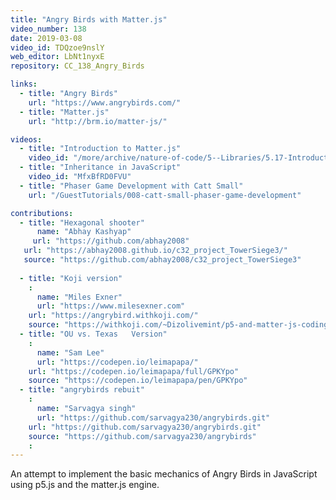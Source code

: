 ```yaml
---
title: "Angry Birds with Matter.js"
video_number: 138
date: 2019-03-08
video_id: TDQzoe9nslY
web_editor: LbNt1nyxE
repository: CC_138_Angry_Birds

links:
  - title: "Angry Birds"
    url: "https://www.angrybirds.com/"
  - title: "Matter.js"
    url: "http://brm.io/matter-js/"

videos:
  - title: "Introduction to Matter.js"
    video_id: "/more/archive/nature-of-code/5--Libraries/5.17-Introduction-to-Matter.js"
  - title: "Inheritance in JavaScript"
    video_id: "MfxBfRD0FVU"
  - title: "Phaser Game Development with Catt Small"
    url: "/GuestTutorials/008-catt-small-phaser-game-development"

contributions:
  - title: "Hexagonal shooter"
      name: "Abhay Kashyap"
     url: "https://github.com/abhay2008"
   url: "https://abhay2008.github.io/c32_project_TowerSiege3/"
   source: "https://github.com/abhay2008/c32_project_TowerSiege3"
   
  - title: "Koji version"
    :
      name: "Miles Exner"
      url: "https://www.milesexner.com"
    url: "https://angrybird.withkoji.com/"
    source: "https://withkoji.com/~Dizolivemint/p5-and-matter-js-coding-train-angry-birds-tutorial"
  - title: "OU vs. Texas   Version"
    :
      name: "Sam Lee"
      url: "https://codepen.io/leimapapa/"
    url: "https://codepen.io/leimapapa/full/GPKYpo"
    source: "https://codepen.io/leimapapa/pen/GPKYpo"
  - title: "angrybirds rebuit"
    :
      name: "Sarvagya singh"
      url: "https://github.com/sarvagya230/angrybirds.git"
    url: "https://github.com/sarvagya230/angrybirds.git"
    source: "https://github.com/sarvagya230/angrybirds"
    :
---
```


An attempt to implement the basic mechanics of Angry Birds in JavaScript using p5.js and the matter.js  engine.
